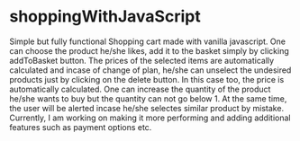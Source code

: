 # shoppingWithJavaScript

Simple but fully functional Shopping cart made with vanilla javascript. One can choose the product he/she likes, add it to the basket simply by clicking addToBasket button. The prices of the selected items are automatically calculated and incase of change of plan, he/she can unselect the undesired products just by clicking on the delete button. In this case too, the price is automatically calculated. One can increase the quantity of the product he/she wants to buy but the quantity can not go below 1. At the same time, the user will be alerted incase he/she selectes similar product by mistake. Currently, I am working on making it more performing and adding additional features such as payment options etc.
